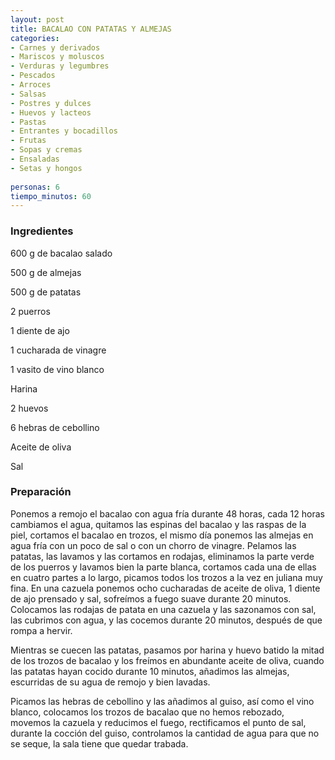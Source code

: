 ```yaml
---
layout: post
title: BACALAO CON PATATAS Y ALMEJAS
categories:
- Carnes y derivados
- Mariscos y moluscos
- Verduras y legumbres
- Pescados
- Arroces
- Salsas
- Postres y dulces
- Huevos y lacteos
- Pastas
- Entrantes y bocadillos
- Frutas
- Sopas y cremas
- Ensaladas
- Setas y hongos
 
personas: 6 
tiempo_minutos: 60 
---
```

<h3>Ingredientes</h3>
600 g de bacalao salado

500 g de almejas

500 g de patatas

2 puerros

1 diente de ajo

1 cucharada de vinagre

1 vasito de vino blanco

Harina

2 huevos

6 hebras de cebollino

Aceite de oliva

Sal

<h3>Preparación</h3>
Ponemos a remojo el bacalao con agua fría durante 48 horas, cada 12 horas cambiamos el agua, quitamos las espinas del bacalao y las raspas de la piel, cortamos el bacalao en trozos, el mismo día ponemos las almejas en agua fría con un poco de sal o con un chorro de vinagre. Pelamos las patatas, las lavamos y las cortamos en rodajas, eliminamos la parte verde de los puerros y lavamos bien la parte blanca, cortamos cada una de ellas en cuatro partes a lo largo, picamos todos los trozos a la vez en juliana muy fina. En una cazuela ponemos ocho cucharadas de aceite de oliva, 1 diente de ajo prensado y sal, sofreímos a fuego suave durante 20 minutos. Colocamos las rodajas de patata en una cazuela y las sazonamos con sal, las cubrimos con agua, y las cocemos durante 20 minutos, después de que rompa a hervir.

Mientras se cuecen las patatas, pasamos por harina y huevo batido la mitad de los trozos de bacalao y los freímos en abundante aceite de oliva, cuando las patatas hayan cocido durante 10 minutos, añadimos las almejas, escurridas de su agua de remojo y bien lavadas.

Picamos las hebras de cebollino y las añadimos al guiso, así como el vino blanco, colocamos los trozos de bacalao que no hemos rebozado, movemos la cazuela y reducimos el fuego, rectificamos el punto de sal, durante la cocción del guiso, controlamos la cantidad de agua para que no se seque, la sala tiene que quedar trabada.

